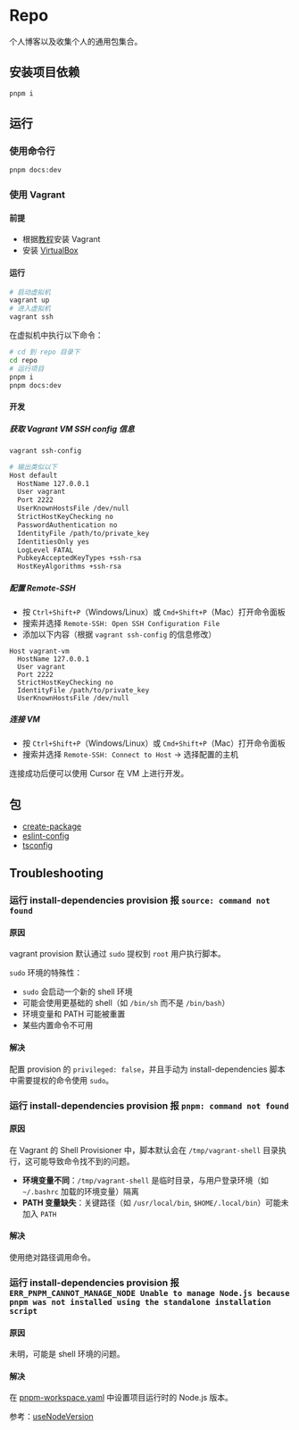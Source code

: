 # Repo

个人博客以及收集个人的通用包集合。

## 安装项目依赖

```sh
pnpm i
```

## 运行

### 使用命令行

```sh
pnpm docs:dev
```

### 使用 Vagrant

#### 前提

- 根据[教程](https://developer.hashicorp.com/vagrant/tutorials/get-started/install)安装 Vagrant
- 安装 [VirtualBox](https://www.virtualbox.org/wiki/Downloads)

#### 运行

```sh
# 启动虚拟机
vagrant up
# 进入虚拟机
vagrant ssh
```

在虚拟机中执行以下命令：

```sh
# cd 到 repo 目录下
cd repo
# 运行项目
pnpm i
pnpm docs:dev
```

#### 开发

##### 获取 Vagrant VM SSH config 信息

```sh
vagrant ssh-config
```

```sh
# 输出类似以下
Host default
  HostName 127.0.0.1
  User vagrant
  Port 2222
  UserKnownHostsFile /dev/null
  StrictHostKeyChecking no
  PasswordAuthentication no
  IdentityFile /path/to/private_key
  IdentitiesOnly yes
  LogLevel FATAL
  PubkeyAcceptedKeyTypes +ssh-rsa
  HostKeyAlgorithms +ssh-rsa
```

##### 配置 Remote-SSH

- 按 `Ctrl+Shift+P`（Windows/Linux）或 `Cmd+Shift+P`（Mac）打开命令面板
- 搜索并选择 `Remote-SSH: Open SSH Configuration File`
- 添加以下内容（根据 `vagrant ssh-config` 的信息修改）

```ssh
Host vagrant-vm
  HostName 127.0.0.1
  User vagrant
  Port 2222
  StrictHostKeyChecking no
  IdentityFile /path/to/private_key
  UserKnownHostsFile /dev/null
```

##### 连接 VM

- 按 `Ctrl+Shift+P`（Windows/Linux）或 `Cmd+Shift+P`（Mac）打开命令面板
- 搜索并选择 `Remote-SSH: Connect to Host` -> 选择配置的主机

连接成功后便可以使用 Cursor 在 VM 上进行开发。

## 包

- [create-package](./packages/create-package/README.md)
- [eslint-config](./packages/eslint-config/README.md)
- [tsconfig](./packages/tsconfig/README.md)

## Troubleshooting

### 运行 install-dependencies provision 报 `source: command not found`

#### 原因

vagrant provision 默认通过 `sudo` 提权到 `root` 用户执行脚本。

`sudo` 环境的特殊性：

- `sudo` 会启动一个新的 shell 环境
- 可能会使用更基础的 shell（如 `/bin/sh` 而不是 `/bin/bash`）
- 环境变量和 PATH 可能被重置
- 某些内置命令不可用

#### 解决

配置 provision 的 `privileged: false`，并且手动为 install-dependencies 脚本中需要提权的命令使用 `sudo`。

### 运行 install-dependencies provision 报 `pnpm: command not found`

#### 原因

在 Vagrant 的 Shell Provisioner 中，脚本默认会在 `/tmp/vagrant-shell` 目录执行，这可能导致命令找不到的问题。

- **环境变量不同**：`/tmp/vagrant-shell` 是临时目录，与用户登录环境（如 `~/.bashrc` 加载的环境变量）隔离
- **PATH 变量缺失**：关键路径（如 `/usr/local/bin`, `$HOME/.local/bin`）可能未加入 `PATH`

#### 解决

使用绝对路径调用命令。

### 运行 install-dependencies provision 报 `ERR_PNPM_CANNOT_MANAGE_NODE Unable to manage Node.js because pnpm was not installed using the standalone installation script`

#### 原因

未明，可能是 shell 环境的问题。

#### 解决

在 [pnpm-workspace.yaml](./pnpm-workspace.yaml) 中设置项目运行时的 Node.js 版本。

参考：[useNodeVersion](https://pnpm.io/zh/settings#usenodeversion)
